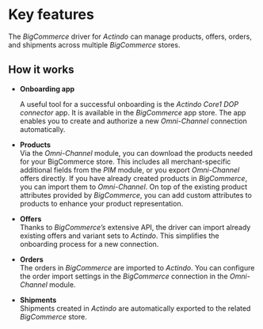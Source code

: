 # Key features

The *BigCommerce* driver for *Actindo* can manage products, offers, orders, and shipments across multiple *BigCommerce* stores. 
 
## How it works

- **Onboarding app**      
    
   A useful tool for a successful onboarding is the *Actindo Core1 DOP connector* app. It is available in the *BigCommerce* app store. The app enables you to create and authorize a new *Omni-Channel* connection automatically.
   
- **Products**   
Via the *Omni-Channel* module, you can download the products needed for your BigCommerce store. This includes all merchant-specific additional fields from the *PIM* module, or you export *Omni-Channel* offers directly. If you have already created products in *BigCommerce*, you can import them to *Omni-Channel*. On top of the existing product attributes provided by *BigCommerce*, you can add custom attributes to products to enhance your product representation.   
  
- **Offers**   
   Thanks to *BigCommerce’s* extensive API, the driver can import already existing offers and variant sets to *Actindo*. This simplifies the onboarding process for a new connection.

- **Orders**     
  The orders in *BigCommerce* are imported to *Actindo*. You can configure the order import settings in the *BigCommerce* connection in the *Omni-Channel* module.

- **Shipments**  
  Shipments created in *Actindo* are automatically exported to the related *BigCommerce* store.


